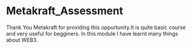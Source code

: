 # Metakraft_Assessment
Thank You Metakraft for providing this oppurtunity.It is quite basic course and very useful for begginers.
In this module I have learnt many things about WEB3.
